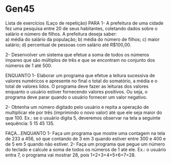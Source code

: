 # Gen45
Lista de exercícios (Laço de repetição)
PARA
1- A prefeitura de uma cidade fez uma pesquisa entre 20 de seus habitantes, coletando dados sobre o salário e número de filhos. A prefeitura deseja saber:   
a) média do salário da população; 
b) média do número de filhos; 
c) maior salário; 
d) percentual de pessoas com salário até R$100,00.  

2- Desenvolver um sistema que efetue a soma de todos os números ímpares que são  múltiplos de três e que se encontram no conjunto dos números de 1 até 500.

ENQUANTO
1- Elaborar um programa que efetue a leitura sucessiva de valores numéricos e apresente no final o total do somatório, a média e o total de valores lidos. O programa deve fazer as leituras dos valores enquanto o usuário estiver fornecendo valores positivos. Ou seja, o programa deve parar quando o usuário fornecer um valor negativo.

2- Obtenha um número digitado pelo usuário e repita a operação de multiplicar ele por três  (imprimindo o novo valor) até que ele seja maior do que 100. Ex.: se o usuário digita 5,  deveremos observar na tela a seguinte sequência: 5 15 45 135.

FAÇA...ENQUANTO
1- Faça um programa que mostre uma contagem na tela de 233 a 456, só que contando de 3 em 3 quando estiver entre 300 e 400 e de 5 em 5 quando não estiver.
2- Faça um programa que pegue um número do teclado e calcule a soma de todos os números  de 1 até ele. Ex.: o usuário entra 7, o programa vai mostrar 28, pois  1+2+3+4+5+6+7=28.
